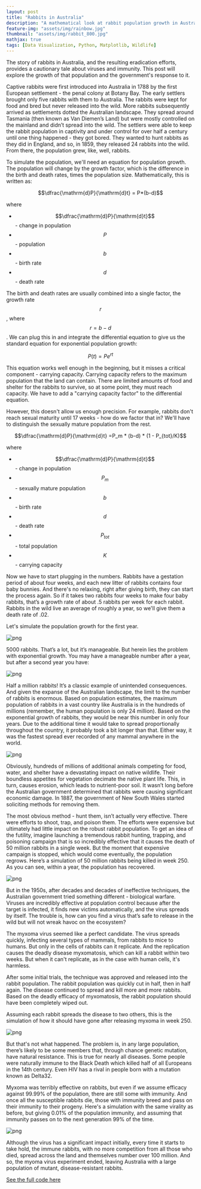 ```yaml
---
layout: post
title: "Rabbits in Australia"
description: "A mathematical look at rabbit population growth in Australia"
feature-img: "assets/img/rainbow.jpg"
thumbnail: "assets/img/rabbit_800.jpg"
mathjax: true
tags: [Data Visualization, Python, Matplotlib, Wildlife]
---
```


The story of rabbits in Australia, and the resulting eradication efforts, provides a cautionary tale about viruses and immunity. This post will explore the growth of that population and the government's response to it.

Captive rabbits were first introduced into Australia in 1788 by the first European settlement - the penal colony at Botany Bay. The early settlers brought only five rabbits with them to Australia. The rabbits were kept for food and bred but never released into the wild. More rabbits subsequently arrived as settlements dotted the Australian landscape. They spread around Tasmania (then known as Van Diemen’s Land) but were mostly controlled on the mainland and didn’t spread into the wild.
The settlers were able to keep the rabbit population in captivity and under control for over half a century until one thing happened - they got bored. They wanted to hunt rabbits as they did in England, and so, in 1859, they released 24 rabbits into the wild. From there, the population grew, like, well, rabbits.


To simulate the population, we'll need an equation for population growth. The population will change by the growth factor, which is the difference in the birth and death rates, times the population size. Mathematically, this is written as:

$$\dfrac{\mathrm{d}P}{\mathrm{d}t} = P*(b-d)$$

where

* $$\dfrac{\mathrm{d}P}{\mathrm{d}t}$$ - change in population
* $$P$$ - population
* $$b$$ - birth rate
* $$d$$ - death rate

The birth and death rates are usually combined into a single factor, the growth rate $$r$$, where $$r=b-d$$. We can plug this in and  integrate the differential equation to give us the standard equation for exponential population growth:

$$P(t) = Pe^{rt}$$

This equation works well enough in the beginning, but it misses a critical component - carrying capacity. Carrying capacity refers to the maximum population that the land can contain. There are limited amounts of food and shelter for the rabbits to survive, so at some point, they must reach capacity. We have to add a "carrying capacity factor" to the differential equation.

However, this doesn't allow us enough precision. For example, rabbits don't reach sexual maturity until 17 weeks - how do we factor that in? We'll have to distinguish the sexually mature population from the rest.

$$\dfrac{\mathrm{d}P}{\mathrm{d}t} =P_m * (b-d) * (1 - P_{tot}/K)$$

where

* $$\dfrac{\mathrm{d}P}{\mathrm{d}t}$$ - change in population
* $$P_m$$ - sexually mature population
* $$b$$ - birth rate
* $$d$$ - death rate
* $$P_{tot}$$ - total population
* $$K$$ - carrying capacity

Now we have to start plugging in the numbers. Rabbits have a gestation period of about four weeks, and each new litter of rabbits contains four baby bunnies. And there's no relaxing, right after giving birth, they can start the process again. So if it takes two rabbits four weeks to make four baby rabbits, that’s a growth rate of about .5 rabbits per week for each rabbit. Rabbits in the wild live an average of roughly a year, so we'll give them a death rate of .02.

Let's simulate the population growth for the first year.




![png]({{site.baseurl}}/assets/img/{{site.baseurl}}/assets/img/2018-01-19-Rabbits-in-Australia_files/2018-01-19-Rabbits-in-Australia_15_0.png)


5000 rabbits. That’s a lot, but it’s manageable. But herein lies the problem with exponential growth. You may have a manageable number after a year, but after a second year you have:


![png]({{site.baseurl}}/assets/img/{{site.baseurl}}/assets/img/2018-01-19-Rabbits-in-Australia_files/2018-01-19-Rabbits-in-Australia_18_0.png)


Half a million rabbits! It’s a classic example of unintended consequences. And given the expanse of the Australian landscape, the limit to the number of rabbits is enormous. Based on population estimates, the maximum population of rabbits in a vast country like Australia is in the hundreds of millions (remember, the human population is only 24 million). Based on the exponential growth of rabbits, they would be near this number in only four years. Due to the additional time it would take to spread proportionally throughout the country, it probably took a bit longer than that. Either way, it was the fastest spread ever recorded of any mammal anywhere in the world.


![png]({{site.baseurl}}/assets/img/{{site.baseurl}}/assets/img/2018-01-19-Rabbits-in-Australia_files/2018-01-19-Rabbits-in-Australia_21_0.png)


Obviously, hundreds of millions of additional animals competing for food, water, and shelter have a devastating impact on native wildlife. Their boundless appetites for vegetation decimate the native plant life. This, in turn, causes erosion, which leads to nutrient-poor soil. It wasn’t long before the Australian government determined that rabbits were causing significant economic damage. In 1887, the government of New South Wales started soliciting methods for removing them.

The most obvious method - hunt them, isn’t actually very effective. There were efforts to shoot, trap, and poison them. The efforts were expensive but ultimately had little impact on the robust rabbit population. To get an idea of the futility, imagine launching a tremendous rabbit hunting, trapping, and poisoning campaign that is so incredibly effective that it causes the death of 50 million rabbits in a single week. But the moment that expensive campaign is stopped, which would come eventually, the population regrows. Here’s a simulation of 50 million rabbits being killed in week 250. As you can see, within a year, the population has recovered.


![png]({{site.baseurl}}/assets/img/{{site.baseurl}}/assets/img/2018-01-19-Rabbits-in-Australia_files/2018-01-19-Rabbits-in-Australia_24_0.png)


But in the 1950s, after decades and decades of ineffective techniques, the Australian government tried something different - biological warfare. Viruses are incredibly effective at population control because after the target is infected, it finds new victims automatically, and the virus spreads by itself. The trouble is, how can you find a virus that’s safe to release in the wild but will not wreak havoc on the ecosystem?

The myxoma virus seemed like a perfect candidate. The virus spreads quickly, infecting several types of mammals, from rabbits to mice to humans. But only in the cells of rabbits can it replicate. And the replication causes the deadly disease myxomatosis, which can kill a rabbit within two weeks. But when it can't replicate, as in the case with human cells, it's harmless.

After some initial trials, the technique was approved and released into the rabbit population. The rabbit population was quickly cut in half, then in half again. The disease continued to spread and kill more and more rabbits. Based on the deadly efficacy of myxomatosis, the rabbit population should have been completely wiped out.

Assuming each rabbit spreads the disease to two others, this is the simulation of how it should have gone after releasing myxoma in week 250.

![png]({{site.baseurl}}/assets/img/{{site.baseurl}}/assets/img/2018-01-19-Rabbits-in-Australia_files/2018-01-19-Rabbits-in-Australia_27_0.png)


But that's not what happened. The problem is, in any large population, there’s likely to be some members that, through chance genetic mutation, have natural resistance. This is true for nearly all diseases. Some people were naturally immune to the Black Death which killed half of all Europeans in the 14th century. Even HIV has a rival in people born with a mutation known as Delta32.

Myxoma was terribly effective on rabbits, but even if we assume efficacy against 99.99% of the population, there are still some with immunity. And once all the susceptible rabbits die, those with immunity breed and pass on their immunity to their progeny. Here's a simulation with the same virality as before, but giving 0.01% of the population immunity, and assuming that immunity passes on to the next generation 99% of the time.


![png]({{site.baseurl}}/assets/img/{{site.baseurl}}/assets/img/2018-01-19-Rabbits-in-Australia_files/2018-01-19-Rabbits-in-Australia_30_0.png)


Although the virus has a significant impact initially, every time it starts to take hold, the immune rabbits, with no more competition from all those who died, spread across the land and themselves number over 100 million. And so, the myoma virus experiment ended, leaving Australia with a large population of mutant, disease-resistant rabbits.

[See the full code here](https://nbviewer.jupyter.org/github/jss367/JupyterNotebooks/blob/master/2018-01-19-Rabbits-in-Australia.ipynb)
